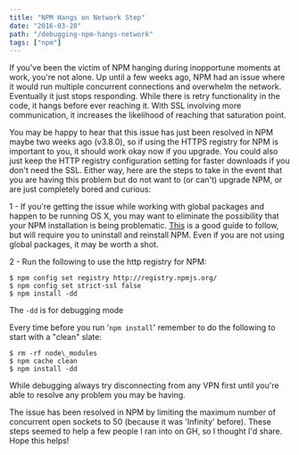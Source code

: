 ```yaml
---
title: "NPM Hangs on Network Step"
date: "2016-03-28"
path: "/debugging-npm-hangs-network"
tags: ["npm"]
---
```


If you've been the victim of NPM hanging during inopportune moments at work, you're not alone. Up until a few weeks ago, NPM had an issue where it would run multiple concurrent connections and overwhelm the network. Eventually it just stops responding. While there is retry functionality in the code, it hangs before ever reaching it. With SSL involving more communication, it increases the likelihood of reaching that saturation point.

You may be happy to hear that this issue has just been resolved in NPM maybe two weeks ago (v3.8.0), so if using the HTTPS registry for NPM is important to you, it should work okay now if you upgrade. You could also just keep the HTTP registry configuration setting for faster downloads if you don't need the SSL. Either way, here are the steps to take in the event that you are having this problem but do not want to (or can't) upgrade NPM, or are just completely bored and curious:

1 - If you're getting the issue while working with global packages and happen to be running OS X, you may want to eliminate the possibility that your NPM installation is being problematic. [This](https://gist.github.com/DanHerbert/9520689) is a good guide to follow, but will require you to uninstall and reinstall NPM. Even if you are not using global packages, it may be worth a shot.

2 - Run the following to use the http registry for NPM:

```
$ npm config set registry http://registry.npmjs.org/
$ npm config set strict-ssl false
$ npm install -dd
```

The `-dd` is for debugging mode

Every time before you run '`npm install`' remember to do the following to start with a "clean" slate:

```
$ rm -rf node\_modules
$ npm cache clean
$ npm install -dd
```

While debugging always try disconnecting from any VPN first until you're able to resolve any problem you may be having.

The issue has been resolved in NPM by limiting the maximum number of concurrent open sockets to 50 (because it was 'Infinity' before). These steps seemed to help a few people I ran into on GH, so I thought I'd share. Hope this helps!
